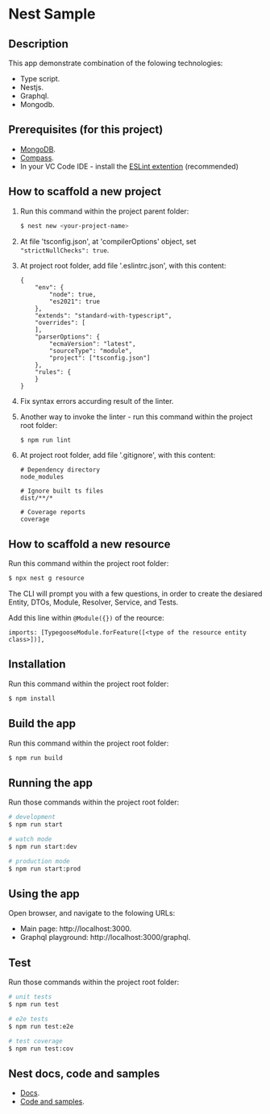 # Nest Sample

## Description
This app demonstrate combination of the folowing technologies:
* Type script.
* Nestjs.
* Graphql.
* Mongodb.

## Prerequisites (for this project)
* [MongoDB](https://www.mongodb.com/docs/manual/tutorial/install-mongodb-on-os-x/).
* [Compass](https://www.mongodb.com/products/compass).
* In your VC Code IDE - install the [ESLint extention](https://marketplace.visualstudio.com/items?itemName=dbaeumer.vscode-eslint) (recommended)

## How to scaffold a new project
1. Run this command within the project parent folder:
    ```bash
    $ nest new <your-project-name>
    ```
2. At file 'tsconfig.json', at 'compilerOptions' object, set `"strictNullChecks": true`.
3. At project root folder, add file '.eslintrc.json', with this content:
    ```
    {
        "env": {
            "node": true,
            "es2021": true
        },
        "extends": "standard-with-typescript",
        "overrides": [
        ],
        "parserOptions": {
            "ecmaVersion": "latest",
            "sourceType": "module",
            "project": ["tsconfig.json"]
        },
        "rules": {
        }
    }
    ```

4. Fix syntax errors accurding result of the linter.
5. Another way to invoke the linter - run this command within the project root folder:
    ```bash
    $ npm run lint
    ```
6. At project root folder, add file '.gitignore', with this content:
    ```
    # Dependency directory
    node_modules

    # Ignore built ts files
    dist/**/*

    # Coverage reports
    coverage
    ```

## How to scaffold a new resource
Run this command within the project root folder:
```bash
$ npx nest g resource
```
The CLI will prompt you with a few questions, in order to create the desiared Entity, DTOs, Module, Resolver, Service, and Tests.

Add this line within `@Module({})` of the reource:
```
imports: [TypegooseModule.forFeature([<type of the resource entity class>])],
```

## Installation
Run this command within the project root folder:
```bash
$ npm install
```

## Build the app
Run this command within the project root folder:
```bash
$ npm run build
```

## Running the app
Run those commands within the project root folder:
```bash
# development
$ npm run start

# watch mode
$ npm run start:dev

# production mode
$ npm run start:prod
```

## Using the app
Open browser, and navigate to the folowing URLs:
* Main page: http://localhost:3000.
* Graphql playground: http://localhost:3000/graphql.

## Test
Run those commands within the project root folder:
```bash
# unit tests
$ npm run test

# e2e tests
$ npm run test:e2e

# test coverage
$ npm run test:cov
```

## Nest docs, code and samples
* [Docs](https://docs.nestjs.com).
* [Code and samples](https://github.com/nestjs/nest).